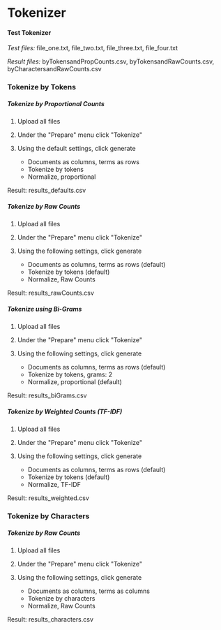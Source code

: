 # Tokenizer

#### Test Tokenizer

*Test files:* file_one.txt, file_two.txt, file_three.txt, file_four.txt

*Result files:* byTokensandPropCounts.csv, byTokensandRawCounts.csv,
byCharactersandRawCounts.csv

### Tokenize by Tokens
##### Tokenize by Proportional Counts

1. Upload all files

2. Under the "Prepare" menu click "Tokenize"

3. Using the default settings, click generate 
    - Documents as columns, terms as rows
    - Tokenize by tokens
    - Normalize, proportional

Result: results_defaults.csv

##### Tokenize by Raw Counts

1. Upload all files

2. Under the "Prepare" menu click "Tokenize"

3. Using the following settings, click generate 
    - Documents as columns, terms as rows (default)
    - Tokenize by tokens (default)
    - Normalize, Raw Counts

Result: results_rawCounts.csv

##### Tokenize using Bi-Grams

1. Upload all files

2. Under the "Prepare" menu click "Tokenize"

3. Using the following settings, click generate 
    - Documents as columns, terms as rows (default)
    - Tokenize by tokens, grams: 2
    - Normalize, proportional (default)

Result: results_biGrams.csv

##### Tokenize by Weighted Counts (TF-IDF)

1. Upload all files

2. Under the "Prepare" menu click "Tokenize"

3. Using the following settings, click generate 
    - Documents as columns, terms as rows (default)
    - Tokenize by tokens (default)
    - Normalize, TF-IDF

Result: results_weighted.csv

### Tokenize by Characters
##### Tokenize by Raw Counts

1. Upload all files

2. Under the "Prepare" menu click "Tokenize"

3. Using the following settings, click generate 
    - Documents as columns, terms as columns
    - Tokenize by characters
    - Normalize, Raw Counts

Result: results_characters.csv
